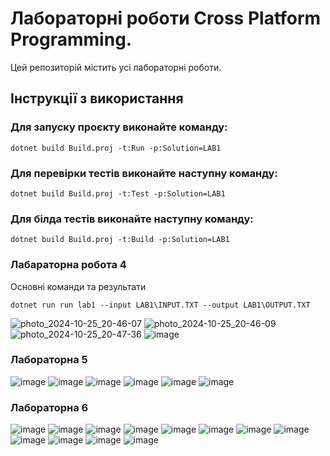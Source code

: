 # Лабораторні роботи Cross Platform Programming.

Цей репозиторій містить усі лабораторні роботи. 

## Інструкції з використання

### Для запуску проєкту виконайте команду:
```
dotnet build Build.proj -t:Run -p:Solution=LAB1
```
### Для перевірки тестів виконайте наступну команду:
```
dotnet build Build.proj -t:Test -p:Solution=LAB1
```
### Для білда тестів виконайте наступну команду:
```
dotnet build Build.proj -t:Build -p:Solution=LAB1
```
### Лабараторна робота 4
Основні команди та результати

```
dotnet run run lab1 --input LAB1\INPUT.TXT --output LAB1\OUTPUT.TXT

```

![photo_2024-10-25_20-46-07](https://github.com/user-attachments/assets/b8027226-e681-4a98-b5d8-dc34a3a29478)
![photo_2024-10-25_20-46-09](https://github.com/user-attachments/assets/15c0333a-f870-4166-8b69-ba1f11cdb331)
![photo_2024-10-25_20-47-36](https://github.com/user-attachments/assets/ae941c2e-f7bf-4f7d-b826-3e44bde83834)
![image](https://github.com/user-attachments/assets/fc15ccc6-91f8-47a0-8583-175ecf3e0eb4)

### Лабораторна 5
![image](https://github.com/user-attachments/assets/dd77b643-88bf-4f00-b027-2e46bdc6350f)
![image](https://github.com/user-attachments/assets/0af90d55-8993-413e-9ce1-b40112cbfff9)
![image](https://github.com/user-attachments/assets/ee036a6a-c666-439e-aac9-85fba93adb7d)
![image](https://github.com/user-attachments/assets/44dd85d3-b8cf-4f61-ba00-0f575bbf8f44)
![image](https://github.com/user-attachments/assets/850e1320-5494-4da2-a73d-f8bf6ad50f17)
![image](https://github.com/user-attachments/assets/c60a549f-e3c3-4302-be46-94e8f9491a21)

### Лабораторна 6
![image](https://github.com/user-attachments/assets/f5d04eae-c1b0-41ff-b98d-c95e5175cf7f)
![image](https://github.com/user-attachments/assets/2f4ba909-aafc-4879-8bef-86b0be2b5ad5)
![image](https://github.com/user-attachments/assets/419b7fbe-cb63-4254-a634-7a79e3ba7bd9)
![image](https://github.com/user-attachments/assets/ec2ae8df-f307-4ac5-85e0-c29bd4b490b0)
![image](https://github.com/user-attachments/assets/6eb17e50-f0d6-413c-8ac6-f205372334b4)
![image](https://github.com/user-attachments/assets/7dfd1c33-c063-4d6c-bfd3-e69f00cec0e9)
![image](https://github.com/user-attachments/assets/042c4822-a93d-49a4-af57-fba08e29600f)
![image](https://github.com/user-attachments/assets/f872a591-f1a5-4e1f-892f-a27db5138735)
![image](https://github.com/user-attachments/assets/a11c04d3-0288-4625-9211-a2b6edcd8307)
![image](https://github.com/user-attachments/assets/c211360d-f286-400c-bd59-c2c1d93ea597)
![image](https://github.com/user-attachments/assets/466c0c49-d021-4ee1-a59b-4b42bb10fab9)
![image](https://github.com/user-attachments/assets/42ab72a9-749f-46ad-a74f-70577599b18a)



